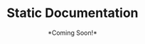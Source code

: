 <h1 align='center'>
  Static Documentation
</h1>

<!--- <img src="https://img.shields.io/badge/dynamic/json.svg?label=Status&style=for-the-badge&url=https%3A%2F%2Fdiscord.bots.gg%2Fapi%2Fv1%2Fbots%2F889720019049660479&query=%24.status&colorB=7289DA" /> --->

<p align='center'>
  <!---Static is an all-purpose discord bot with multiple functionalities.--->
  *Coming Soon!*
</p>


<!--- <img src="https://www.cvxsl.xyz" /> --->

<!--- # Static Documentation --->

<!--- Static is an all-purpose discord bot with multiple functionalities. --->

<!--- https://img.shields.io/badge/dynamic/json.svg?label=Status&style=for-the-badge&url=https%3A%2F%2Fdiscord.bots.gg%2Fapi%2Fv1%2Fbots%2F294882584201003009&query=%24.status&colorB=7289DA --->
